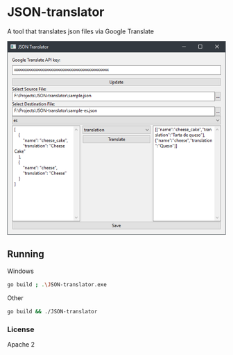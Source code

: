 # JSON-translator

A tool that translates json files via Google Translate


![Screenshot](docs/images/screenshot.png)

## Running 


Windows

```sh
go build ; .\JSON-translator.exe
```


Other

```sh
go build && ./JSON-translator
```


### License
Apache 2